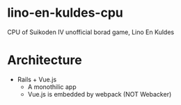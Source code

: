 # lino-en-kuldes-cpu
CPU of Suikoden IV unofficial borad game, Lino En Kuldes

# Architecture
- Rails + Vue.js
  - A monothilic app
  - Vue.js is embedded by webpack (NOT Webacker)


